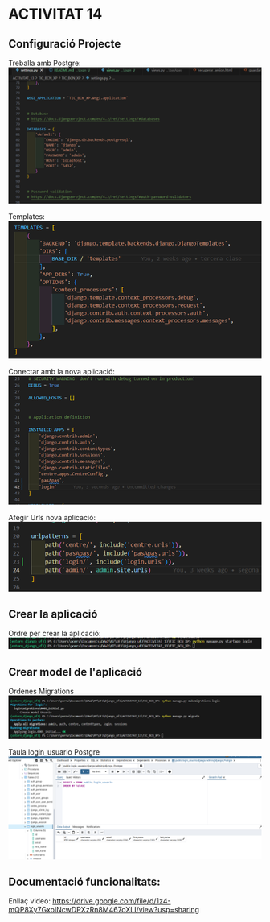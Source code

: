 # ACTIVITAT 14

## Configuració Projecte

Treballa amb Postgre:
![Postgre](../../../imatges/treballaAmbPostgre.png)

Templates:
![Templates](../../../imatges/templates_Act14.png)

Conectar amb la nova aplicació:
![Conectar amb la nova aplicació](../../../imatges/conectarConLogin.png)

Afegir Urls nova aplicació:
![Afegir Urls nova aplicació](../../../imatges/afegirUrlLogin.png)

## Crear la aplicació

Ordre per crear la aplicació:
![Ordre aplicació](../../../imatges/crear_app.png)

## Crear model de l'aplicació

Ordenes Migrations
![Ordres migrations](../../../imatges/ordenes_migrations.png)

Taula login_usuario Postgre
![Tabla Postgre](../../../imatges/pgadminTabla.png)


## Documentació funcionalitats:

Enllaç video:
https://drive.google.com/file/d/1z4-mQP8Xy7GxoINcwDPXzRn8M467oXLI/view?usp=sharing